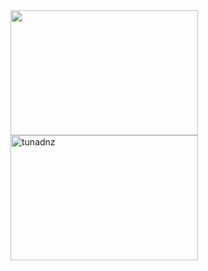 <img  width="300" height="200" src="https://cdn.discordapp.com/attachments/712351196106457158/814035995544518686/aboutMe.png" />
<img width="300" height="200" src="https://github-readme-stats.vercel.app/api?username=tunadnz&show_icons=true&theme=tokyonight" alt="tunadnz" />
